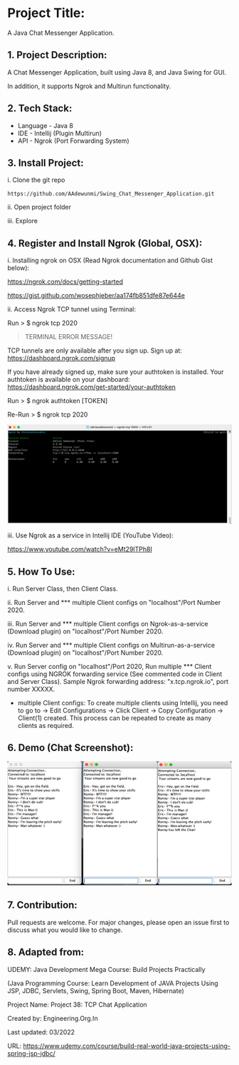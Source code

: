# Project Title: 

A Java Chat Messenger Application.

## 1. Project Description:

A Chat Messenger Application, built using Java 8, and Java Swing for GUI. 

In addition, it supports Ngrok and Multirun functionality.

## 2. Tech Stack:

* Language - Java 8
* IDE - Intellij (Plugin Multirun)
* API - Ngrok (Port Forwarding System)

## 3. Install Project:

i. Clone the git repo

```
https://github.com/AAdewunmi/Swing_Chat_Messenger_Application.git
```

ii. Open project folder

iii. Explore


## 4. Register and Install Ngrok (Global, OSX):


i. Installing ngrok on OSX (Read Ngrok documentation and Github Gist below):

https://ngrok.com/docs/getting-started

https://gist.github.com/wosephjeber/aa174fb851dfe87e644e


ii. Access Ngrok TCP tunnel using Terminal: 

Run > $ ngrok tcp 2020

> TERMINAL ERROR MESSAGE!

TCP tunnels are only available after you sign up.
Sign up at: https://dashboard.ngrok.com/signup

If you have already signed up, make sure your authtoken is installed.
Your authtoken is available on your dashboard: https://dashboard.ngrok.com/get-started/your-authtoken 

Run > $ ngrok authtoken [TOKEN]

Re-Run > $ ngrok tcp 2020

![This is an image](src/images/ngrok_screenshot_1.png)

iii. Use Ngrok as a service in Intellij IDE (YouTube Video):

https://www.youtube.com/watch?v=eMt29lTPh8I

## 5. How To Use:

i. Run Server Class, then Client Class.

ii. Run Server and *** multiple Client configs on "localhost"/Port Number 2020.

iii. Run Server and *** multiple Client configs on Ngrok-as-a-service (Download plugin) on "localhost"/Port Number 2020.

iv. Run Server and *** multiple Client configs on Multirun-as-a-service (Download plugin) on "localhost"/Port Number 2020.

v. Run Server config on "localhost"/Port 2020, Run multiple *** Client configs using NGROK forwarding service (See commented code in Client and Server Class). Sample Ngrok forwarding address: "x.tcp.ngrok.io", port number XXXXX.

* multiple Client configs: To create multiple clients using Intellij, you need to go to 
-> Edit Configurations
-> Click Client
-> Copy Configuration
-> Client(1) created. This process can be repeated to create as many clients as required.


## 6. Demo (Chat Screenshot):

![This is an image](src/images/chat_screenshot.jpg )

## 7. Contribution:

Pull requests are welcome. For major changes, please open an issue first to discuss what you would like to change.

## 8. Adapted from:

UDEMY: Java Development Mega Course: Build Projects Practically

(Java Programming Course: Learn Development of JAVA Projects Using JSP, JDBC, Servlets, Swing, Spring Boot, Maven, Hibernate)

Project Name: Project 38: TCP Chat Application

Created by: Engineering.Org.In

Last updated: 03/2022

URL: https://www.udemy.com/course/build-real-world-java-projects-using-spring-jsp-jdbc/
